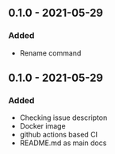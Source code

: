 ## 0.1.0 - 2021-05-29
### Added
- Rename command

## 0.1.0 - 2021-05-29
### Added
- Checking issue descripton
- Docker image
- github actions based CI
- README.md as main docs